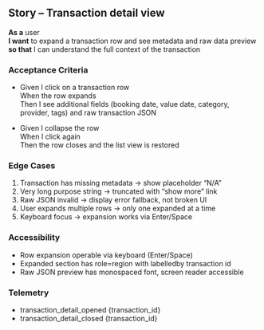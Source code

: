 ## Story – Transaction detail view

**As a** user  
**I want** to expand a transaction row and see metadata and raw data preview  
**so that** I can understand the full context of the transaction

### Acceptance Criteria

- Given I click on a transaction row  
  When the row expands  
  Then I see additional fields (booking date, value date, category, provider, tags) and raw transaction JSON

- Given I collapse the row  
  When I click again  
  Then the row closes and the list view is restored

### Edge Cases

1. Transaction has missing metadata → show placeholder “N/A”
2. Very long purpose string → truncated with “show more” link
3. Raw JSON invalid → display error fallback, not broken UI
4. User expands multiple rows → only one expanded at a time
5. Keyboard focus → expansion works via Enter/Space

### Accessibility

- Row expansion operable via keyboard (Enter/Space)
- Expanded section has role=region with labelledby transaction id
- Raw JSON preview has monospaced font, screen reader accessible

### Telemetry

- transaction_detail_opened {transaction_id}
- transaction_detail_closed {transaction_id}
